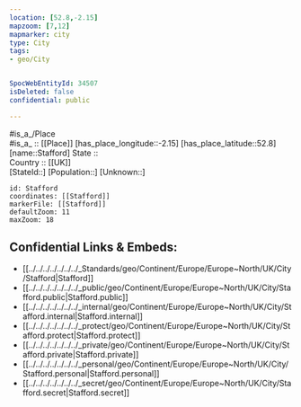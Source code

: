 ```yaml
---
location: [52.8,-2.15] 
mapzoom: [7,12] 
mapmarker: city 
type: City
tags:
- geo/City


SpocWebEntityId: 34507
isDeleted: false
confidential: public

---
```

#is_a_/Place  
#is_a_ :: [[Place]] 
[has_place_longitude::-2.15] 
[has_place_latitude::52.8] 
[name::Stafford] 
State ::  
Country :: [[UK]]  
[StateId::] 
[Population::] 
[Unknown::] 


```leaflet
id: Stafford
coordinates: [[Stafford]] 
markerFile: [[Stafford]] 
defaultZoom: 11 
maxZoom: 18
```


## Confidential Links & Embeds: 
- [[../../../../../../../_Standards/geo/Continent/Europe/Europe~North/UK/City/Stafford|Stafford]] 
- [[../../../../../../../_public/geo/Continent/Europe/Europe~North/UK/City/Stafford.public|Stafford.public]] 
- [[../../../../../../../_internal/geo/Continent/Europe/Europe~North/UK/City/Stafford.internal|Stafford.internal]] 
- [[../../../../../../../_protect/geo/Continent/Europe/Europe~North/UK/City/Stafford.protect|Stafford.protect]] 
- [[../../../../../../../_private/geo/Continent/Europe/Europe~North/UK/City/Stafford.private|Stafford.private]] 
- [[../../../../../../../_personal/geo/Continent/Europe/Europe~North/UK/City/Stafford.personal|Stafford.personal]] 
- [[../../../../../../../_secret/geo/Continent/Europe/Europe~North/UK/City/Stafford.secret|Stafford.secret]] 
